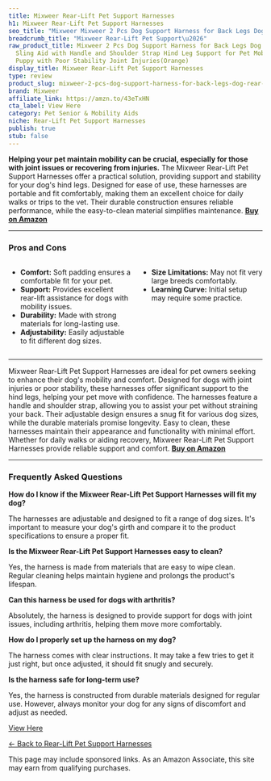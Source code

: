 ```yaml
---
title: Mixweer Rear-Lift Pet Support Harnesses
h1: Mixweer Rear-Lift Pet Support Harnesses
seo_title: "Mixweer Mixweer 2 Pcs Dog Support Harness for Back Legs Dog\u2026"
breadcrumb_title: "Mixweer Rear-Lift Pet Support\u2026"
raw_product_title: Mixweer 2 Pcs Dog Support Harness for Back Legs Dog Rear Lifting
  Sling Aid with Handle and Shoulder Strap Hind Leg Support for Pet Mobility Helps
  Puppy with Poor Stability Joint Injuries(Orange)
display_title: Mixweer Rear-Lift Pet Support Harnesses
type: review
product_slug: mixweer-2-pcs-dog-support-harness-for-back-legs-dog-rear-lifting-sling-5fae2969
brand: Mixweer
affiliate_link: https://amzn.to/43eTxHN
cta_label: View Here
category: Pet Senior & Mobility Aids
niche: Rear-Lift Pet Support Harnesses
publish: true
stub: false
---
```


<div id="intro" class="full-width">
  <p><strong>Helping your pet maintain mobility can be crucial, especially for those with joint issues or recovering from injuries.</strong> The Mixweer Rear-Lift Pet Support Harnesses offer a practical solution, providing support and stability for your dog's hind legs. Designed for ease of use, these harnesses are portable and fit comfortably, making them an excellent choice for daily walks or trips to the vet. Their durable construction ensures reliable performance, while the easy-to-clean material simplifies maintenance. <a href="https://amzn.to/43eTxHN" rel="nofollow sponsored noopener" target="_blank"><strong>Buy on Amazon</strong></a></p>
</div>

<hr />
<h3 id="pros-cons">Pros and Cons</h3>
<div class="pc-grid" style="display:grid;grid-template-columns:1fr 1fr;gap:16px;">
  <ul>
    <li><strong>Comfort:</strong> Soft padding ensures a comfortable fit for your pet.</li>
    <li><strong>Support:</strong> Provides excellent rear-lift assistance for dogs with mobility issues.</li>
    <li><strong>Durability:</strong> Made with strong materials for long-lasting use.</li>
    <li><strong>Adjustability:</strong> Easily adjustable to fit different dog sizes.</li>
  </ul>
  <ul>
    <li><strong>Size Limitations:</strong> May not fit very large breeds comfortably.</li>
    <li><strong>Learning Curve:</strong> Initial setup may require some practice.</li>
  </ul>
</div>
<hr />

<div class="full-width">
  <p>Mixweer Rear-Lift Pet Support Harnesses are ideal for pet owners seeking to enhance their dog's mobility and comfort. Designed for dogs with joint injuries or poor stability, these harnesses offer significant support to the hind legs, helping your pet move with confidence. The harnesses feature a handle and shoulder strap, allowing you to assist your pet without straining your back. Their adjustable design ensures a snug fit for various dog sizes, while the durable materials promise longevity. Easy to clean, these harnesses maintain their appearance and functionality with minimal effort. Whether for daily walks or aiding recovery, Mixweer Rear-Lift Pet Support Harnesses provide reliable support and comfort. <a href="https://amzn.to/43eTxHN" rel="nofollow sponsored noopener" target="_blank"><strong>Buy on Amazon</strong></a></p>
</div>

<hr />
<h3 id="faqs">Frequently Asked Questions</h3>

<p><strong>How do I know if the Mixweer Rear-Lift Pet Support Harnesses will fit my dog?</strong></p>
<p>The harnesses are adjustable and designed to fit a range of dog sizes. It's important to measure your dog's girth and compare it to the product specifications to ensure a proper fit.</p>

<p><strong>Is the Mixweer Rear-Lift Pet Support Harnesses easy to clean?</strong></p>
<p>Yes, the harness is made from materials that are easy to wipe clean. Regular cleaning helps maintain hygiene and prolongs the product's lifespan.</p>

<p><strong>Can this harness be used for dogs with arthritis?</strong></p>
<p>Absolutely, the harness is designed to provide support for dogs with joint issues, including arthritis, helping them move more comfortably.</p>

<p><strong>How do I properly set up the harness on my dog?</strong></p>
<p>The harness comes with clear instructions. It may take a few tries to get it just right, but once adjusted, it should fit snugly and securely.</p>

<p><strong>Is the harness safe for long-term use?</strong></p>
<p>Yes, the harness is constructed from durable materials designed for regular use. However, always monitor your dog for any signs of discomfort and adjust as needed.</p>
<p><a class="btn" href="https://amzn.to/43eTxHN" target="_blank" rel="nofollow sponsored noopener">View Here</a></p>
<p><a href="/roundups/pet-senior-mobility-aids/rear-lift-pet-support-harnesses/">← Back to Rear-Lift Pet Support Harnesses</a></p>
<aside class="disclosure">This page may include sponsored links. As an Amazon Associate, this site may earn from qualifying purchases.</aside>
